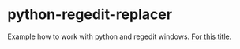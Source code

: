 python-regedit-replacer
=======================

Example how to work with python and regedit windows.
[For this title.](http://urfuclub.ru/blog/pegister-windows-python-%D0%BD%D1%83%D0%B6%D0%BD%D0%BE-%D0%B1%D1%8B%D0%BB%D0%BE-%D1%81%D0%B4%D0%B5%D0%BB%D0%B0%D1%82%D1%8C-find-replace-all-%D0%B4%D0%BB%D1%8F-%D0%B2%D1%81%D0%B5%D1%85-%D0%B7%D0%BD%D0%B0%D1%87%D0%B5%D0%BD%D0%B8%D0%B9-%D0%B2-%D1%80%D0%B5%D0%B5%D1%81%D1%82%D1%80%D0%B5-windiws/)

